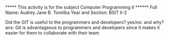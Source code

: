 ***** This activity is for the subject Computer Programming II ******
Full Name: Audrey Jane B. Tomilba
Year and Section: BSIT II-2

Did the GIT is useful to the programmers and developers? yes/no: and why?
ans: Git is advantageous to programmers and developers since it makes it easier for them to collaborate with their team
